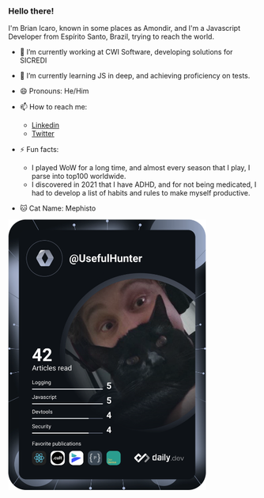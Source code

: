 ### Hello there!

I'm Brian Icaro, known in some places as Amondir, and I'm a Javascript Developer from Espírito Santo, Brazil, trying to reach the world.

- 🔭 I’m currently working at CWI Software, developing solutions for SICREDI
- 🌱 I’m currently learning JS in deep, and achieving proficiency on tests.
- 😄 Pronouns: He/Him
- 📫 How to reach me: 
  - [Linkedin](https://www.linkedin.com/in/brianicaro/)
  - [Twitter](https://twitter.com/Brian_Icaro)


- ⚡ Fun facts: 
  - I played WoW for a long time, and almost every season that I play, I parse into top100 worldwide.
  - I discovered in 2021 that I have ADHD, and for not being medicated, I had to develop a list of habits and rules to make myself productive.

- 🐱 Cat Name: Mephisto

<a href="https://app.daily.dev/UsefulHunter"><img src="https://github.com/UsefulHunter/UsefulHunter/blob/main/devcard.svg" width="400" alt="Brian Icaro D. Marques's Dev Card"/></a>
